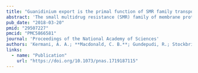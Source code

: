 ```yaml
---
title: "Guanidinium export is the primal function of SMR family transporters"
abstract: 'The small multidrug resistance (SMR) family of membrane proteins is prominent because of its rare dual topology architecture, simplicity, and small size. Its best studied member, EmrE, is an important model system in several fields related to membrane protein biology, from evolution to mechanism. But despite decades of work on these multidrug transporters, the native function of the SMR family has remained a mystery, and many highly similar SMR homologs do not transport drugs at all. Here we establish that representative SMR proteins, selected from each of the major clades in the phylogeny, function as guanidinium ion exporters. Drug-exporting SMRs are all clustered in a single minority clade. Using membrane transport experiments, we show that these guanidinium exporters, which we term Gdx, are very selective for guanidinium and strictly and stoichiometrically couple its export with the import of two protons. These findings draw important mechanistic distinctions with the notably promiscuous and weakly coupled drug exporters like EmrE.'
pub_date: "2018-03-20"
pmid: "29507227"
pmcid: "PMC5866581"
journal: 'Proceedings of the National Academy of Sciences'
authors: 'Kermani, A. A.; **Macdonald, C. B.**; Gundepudi, R.; Stockbridge, R. B.'
links:
  - name: "Publication"
    url: "https://doi.org/10.1073/pnas.1719187115"
---
```

